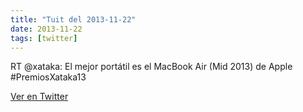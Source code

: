 ```yaml
---
title: "Tuit del 2013-11-22"
date: 2013-11-22
tags: [twitter]
---
```


RT @xataka: El mejor portátil es el MacBook Air (Mid 2013) de Apple #PremiosXataka13



[Ver en Twitter](https://twitter.com/i/web/status/403887076548288512)
